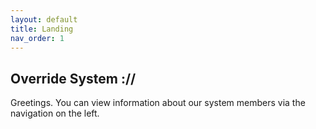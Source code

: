 ```yaml
---
layout: default
title: Landing
nav_order: 1
---
```


## Override System ://

Greetings. You can view information about our system members via the navigation on the left.

